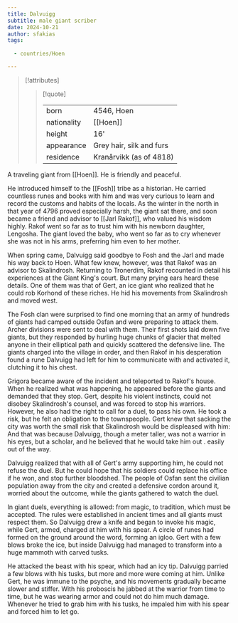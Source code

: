 ```yaml
---
title: Dalvuigg
subtitle: male giant scriber
date: 2024-10-21
author: sfakias
tags:
  
  - countries/Hoen

---
```

> [!attributes]
> 
> > [!quote]
> >
> > | | |
> > | --- | --- |
> > | born | 4546, Hoen |
> > | nationality | [[Hoen]] |
> > | height | 16' |
> > | appearance | Grey hair, silk and furs |
> > | residence | Kranårvikk (as of 4818) |

A traveling giant from [[Hoen]]. He is friendly and peaceful. 

He introduced himself to the [[Fosh]] tribe as a historian. He carried countless runes and books with him and was very curious to learn and record the customs and habits of the locals. As the winter in the north in that year of 4796 proved especially harsh, the giant sat there, and soon became a friend and advisor to [[Jarl Rakof]], who valued his wisdom highly. Rakof went so far as to trust him with his newborn daughter, Lengosha. The giant loved the baby, who went so far as to cry whenever she was not in his arms, preferring him even to her mother.

 When spring came, Dalvuigg said goodbye to Fosh and the Jarl and made his way back to Hoen. What few knew, however, was that Rakof was an advisor to Skalindrosh. Returning to Tronerdim, Rakof recounted in detail his experiences at the Giant King's court. But many prying ears heard these details. One of them was that of Gert, an ice giant who realized that he could rob Korhond of these riches. He hid his movements from Skalindrosh and moved west.

 The Fosh clan were surprised to find one morning that an army of hundreds of giants had camped outside Osfan and were preparing to attack them. Archer divisions were sent to deal with them. Their first shots laid down five giants, but they responded by hurling huge chunks of glacier that melted anyone in their elliptical path and quickly scattered the defensive line. The giants charged into the village in order, and then Rakof in his desperation found a rune Dalvuigg had left for him to communicate with and activated it, clutching it to his chest.

 Grigora became aware of the incident and teleported to Rakof's house. When he realized what was happening, he appeared before the giants and demanded that they stop. Gert, despite his violent instincts, could not disobey Skalindrosh's counsel, and was forced to stop his warriors. However, he also had the right to call for a duel, to pass his own. He took a risk, but he felt an obligation to the townspeople. Gert knew that sacking the city was worth the small risk that Skalindrosh would be displeased with him: And that was because Dalvuigg, though a meter taller, was not a warrior in his eyes, but a scholar, and he believed that he would take him out . easily out of the way.

 Dalvuigg realized that with all of Gert's army supporting him, he could not refuse the duel. But he could hope that his soldiers could replace his office if he won, and stop further bloodshed. The people of Osfan sent the civilian population away from the city and created a defensive cordon around it, worried about the outcome, while the giants gathered to watch the duel.

 In giant duels, everything is allowed: from magic, to tradition, which must be accepted. The rules were established in ancient times and all giants must respect them. So Dalvuigg drew a knife and began to invoke his magic, while Gert, armed, charged at him with his spear. A circle of runes had formed on the ground around the word, forming an igloo. Gert with a few blows broke the ice, but inside Dalvuigg had managed to transform into a huge mammoth with carved tusks.

 He attacked the beast with his spear, which had an icy tip. Dalvuigg parried a few blows with his tusks, but more and more were coming at him. Unlike Gert, he was immune to the psyche, and his movements gradually became slower and stiffer. With his proboscis he jabbed at the warrior from time to time, but he was wearing armor and could not do him much damage. Whenever he tried to grab him with his tusks, he impaled him with his spear and forced him to let go.